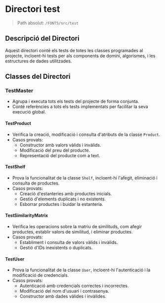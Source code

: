 # Directori test  

> Path absolut: `/FONTS/src/test`  

## Descripció del Directori  
Aquest directori conté els tests de totes les classes programades al projecte, incloent-hi tests per als components de domini, algorismes, i les estructures de dades utilitzades.  

## Classes del Directori  

### **TestMaster**  
- Agrupa i executa tots els tests del projecte de forma conjunta.  
- Conté referències a tots els tests implementats per facilitar la seva execució global.  

#### **TestProduct**  
- Verifica la creació, modificació i consulta d'atributs de la classe `Product`.  
- Casos provats:  
  - Constructor amb valors vàlids i invàlids.  
  - Modificació del preu del producte.  
  - Representació del producte com a text.  

#### **TestShelf**  
- Prova la funcionalitat de la classe `Shelf`, incloent-hi l'afegit, eliminació i consulta de productes.  
- Casos provats:  
  - Creació d'estanteries amb productes inicials.  
  - Gestió d'elements duplicats i no existents.  
  - Esborrar productes i buidar la estanteria.  

#### **TestSimilarityMatrix**  
- Verifica les operacions sobre la matriu de similituds, com afegir productes, establir valors de similitud, i eliminar productes.  
- Casos provats:  
  - Establiment i consulta de valors vàlids i invàlids.  
  - Gestió d'IDs inexistents o duplicats.  

#### **TestUser**  
- Prova la funcionalitat de la classe `User`, incloent-hi l'autenticació i la modificació de credencials.  
- Casos provats:  
  - Autenticació amb credencials correctes i incorrectes.  
  - Modificació del nom d'usuari i contrasenya.  
  - Constructor amb dades vàlides i invàlides.  
